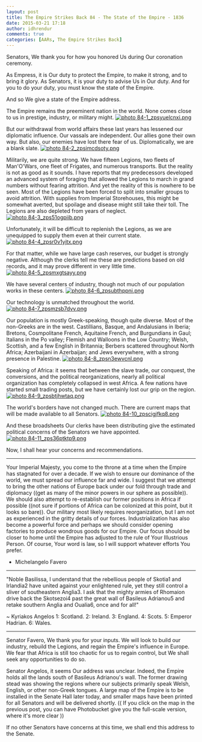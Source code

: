 ```yaml
---
layout: post
title: The Empire Strikes Back 84 - The State of the Empire - 1836
date: 2015-03-21 17:18
author: idhrendur
comments: true
categories: [AARs, The Empire Strikes Back]
---
```

Senators, We thank you for how you honored Us during Our coronation ceremony.

As Empress, it is Our duty to protect the Empire, to make it strong, and to bring it glory. As Senators, it is your duty to advise Us in Our duty. And for you to do your duty, you must know the state of the Empire.

And so We give a state of the Empire address.

The Empire remains the preeminent nation in the world. None comes close to us in prestige, industry, or military might.
<a href="http://s1327.photobucket.com/user/idhrendur/media/The%20Empire%20Strikes%20Back/84-1_zpsyuelcnxi.png.html" target="_blank"><img class=" aligncenter" src="http://i1327.photobucket.com/albums/u670/idhrendur/The%20Empire%20Strikes%20Back/84-1_zpsyuelcnxi.png" alt=" photo 84-1_zpsyuelcnxi.png" border="0" /></a>

But our withdrawal from world affairs these last years has lessened our diplomatic influence. Our vassals are independent. Our allies gone their own way. But also, our enemies have lost there fear of us. Diplomatically, we are a blank slate.
<a href="http://s1327.photobucket.com/user/idhrendur/media/The%20Empire%20Strikes%20Back/84-2_zpsimcdsoty.png.html" target="_blank"><img class=" aligncenter" src="http://i1327.photobucket.com/albums/u670/idhrendur/The%20Empire%20Strikes%20Back/84-2_zpsimcdsoty.png" alt=" photo 84-2_zpsimcdsoty.png" border="0" /></a>

Militarily, we are quite strong. We have fifteen Legions, two fleets of Man'O'Wars, one fleet of Frigates, and numerous transports. But the reality is not as good as it sounds. I have reports that my predecessors developed an advanced system of foraging that allowed the Legions to march in grand numbers without fearing attrition. And yet the reality of this is nowhere to be seen. Most of the Legions have been forced to split into smaller groups to avoid attrition. With supplies from Imperial Storehouses, this might be somewhat averted, but spoilage and disease might still take their toll. The Legions are also depleted from years of neglect.
<a href="http://s1327.photobucket.com/user/idhrendur/media/The%20Empire%20Strikes%20Back/84-3_zps51ogpiib.png.html" target="_blank"><img class=" aligncenter" src="http://i1327.photobucket.com/albums/u670/idhrendur/The%20Empire%20Strikes%20Back/84-3_zps51ogpiib.png" alt=" photo 84-3_zps51ogpiib.png" border="0" /></a>

Unfortunately, it will be difficult to replenish the Legions, as we are unequipped to supply them even at their current state.
<a href="http://s1327.photobucket.com/user/idhrendur/media/The%20Empire%20Strikes%20Back/84-4_zpsr0v1yjtx.png.html" target="_blank"><img class=" aligncenter" src="http://i1327.photobucket.com/albums/u670/idhrendur/The%20Empire%20Strikes%20Back/84-4_zpsr0v1yjtx.png" alt=" photo 84-4_zpsr0v1yjtx.png" border="0" /></a>

For that matter, while we have large cash reserves, our budget is strongly negative. Although the clerks tell me these are predictions based on old records, and it may prove different in very little time.
<a href="http://s1327.photobucket.com/user/idhrendur/media/The%20Empire%20Strikes%20Back/84-5_zpsmxgtsayy.png.html" target="_blank"><img class=" aligncenter" src="http://i1327.photobucket.com/albums/u670/idhrendur/The%20Empire%20Strikes%20Back/84-5_zpsmxgtsayy.png" alt=" photo 84-5_zpsmxgtsayy.png" border="0" /></a>

We have several centers of industry, though not much of our population works in these centers.
<a href="http://s1327.photobucket.com/user/idhrendur/media/The%20Empire%20Strikes%20Back/84-6_zpsubthppni.png.html" target="_blank"><img class=" aligncenter" src="http://i1327.photobucket.com/albums/u670/idhrendur/The%20Empire%20Strikes%20Back/84-6_zpsubthppni.png" alt=" photo 84-6_zpsubthppni.png" border="0" /></a>

Our technology is unmatched throughout the world.
<a href="http://s1327.photobucket.com/user/idhrendur/media/The%20Empire%20Strikes%20Back/84-7_zpsmzsb7dvv.png.html" target="_blank"><img class=" aligncenter" src="http://i1327.photobucket.com/albums/u670/idhrendur/The%20Empire%20Strikes%20Back/84-7_zpsmzsb7dvv.png" alt=" photo 84-7_zpsmzsb7dvv.png" border="0" /></a>

Our population is mostly Greek-speaking, though quite diverse. Most of the non-Greeks are in the west. Castillians, Basque, and Andalusians in Iberia; Bretons, Cosmpolitane French, Aquitaine French, and Burgundians in Gaul; Italians in the Po valley; Flemish and Walloons in the Low Country; Welsh, Scottish, and a few English in Britannia; Berbers scattered throughout North Africa; Azerbaijani in Azerbaijan; and Jews everywhere, with a strong presence in Palestine.
<a href="http://s1327.photobucket.com/user/idhrendur/media/The%20Empire%20Strikes%20Back/84-8_zpsn3ewvcnl.png.html" target="_blank"><img class=" aligncenter" src="http://i1327.photobucket.com/albums/u670/idhrendur/The%20Empire%20Strikes%20Back/84-8_zpsn3ewvcnl.png" alt=" photo 84-8_zpsn3ewvcnl.png" border="0" /></a>

Speaking of Africa: it seems that between the slave trade, our conquest, the conversions, and the political reorganizations, nearly all political organization has completely collapsed in west Africa. A few nations have started small trading posts, but we have certainly lost our grip on the region.
<a href="http://s1327.photobucket.com/user/idhrendur/media/The%20Empire%20Strikes%20Back/84-9_zpsbtjhwtaq.png.html" target="_blank"><img class=" aligncenter" src="http://i1327.photobucket.com/albums/u670/idhrendur/The%20Empire%20Strikes%20Back/84-9_zpsbtjhwtaq.png" alt=" photo 84-9_zpsbtjhwtaq.png" border="0" /></a>

The world's borders have not changed much. There are current maps that will be made available to all Senators.
<a href="http://s1327.photobucket.com/user/idhrendur/media/The%20Empire%20Strikes%20Back/84-10_zpscigjfkq8.png.html" target="_blank"><img class=" aligncenter" src="http://i1327.photobucket.com/albums/u670/idhrendur/The%20Empire%20Strikes%20Back/84-10_zpscigjfkq8.png" alt=" photo 84-10_zpscigjfkq8.png" border="0" /></a>

And these broadsheets Our clerks have been distributing give the estimated political concerns of the Senators we have appointed.
<a href="http://s1327.photobucket.com/user/idhrendur/media/The%20Empire%20Strikes%20Back/84-11_zps36ptktp9.png.html" target="_blank"><img class=" aligncenter" src="http://i1327.photobucket.com/albums/u670/idhrendur/The%20Empire%20Strikes%20Back/84-11_zps36ptktp9.png" alt=" photo 84-11_zps36ptktp9.png" border="0" /></a>

Now, I shall hear your concerns and recommendations.

<hr />

Your Imperial Majesty, you come to the throne at a time when the Empire has stagnated for over a decade. If we wish to ensure our dominance of the world, we must spread our influence far and wide. I suggest that we attempt to bring the other nations of Europe back under our fold through trade and diplomacy ((get as many of the minor powers in our sphere as possible)). We should also attempt to re-establish our former positions in Africa if possible ((not sure if portions of Africa can be colonized at this point, but it looks so bare)). Our military most likely requires reorganization, but I am not as experienced in the gritty details of our forces. Industrialization has also become a powerful force and perhaps we should consider opening factories to produce wondrous goods for our Empire. Our focus should be closer to home until the Empire has adjusted to the rule of Your Illustrious Person. Of course, Your word is law, so I will support whatever efforts You prefer.

- Michelangelo Favero

<hr />

"Noble Basilissa, I understand that the rebellious people of Skotia1 and Irlandia2 have united against your enlightened rule, yet they still control a sliver of southeastern Anglia3. I ask that the mighty armies of Rhomaion drive back the Skotsezoi4 past the great wall of Basileus Adrianou5 and retake southern Anglia and Oualia6, once and for all!"

~ Kyriakos Angelos
1: Scotland. 2: Ireland. 3: England. 4: Scots. 5: Emperor Hadrian. 6: Wales.

<hr />

Senator Favero, We thank you for your inputs. We will look to build our industry, rebuild the Legions, and regain the Empire's influence in Europe. We fear that Africa is still too chaotic for us to regain control, but We shall seek any opportunities to do so.

Senator Angelos, it seems Our address was unclear. Indeed, the Empire holds all the lands south of Basileus Adrianou's wall. The former drawing stead was showing the regions where our subjects primarily speak Welsh, English, or other non-Greek tongues. A large map of the Empire is to be installed in the Senate Hall later today, and smaller maps have been printed for all Senators and will be delivered shortly. (( If you click on the map in the previous post, you can have Photobucket give you the full-scale version, where it's more clear ))

If no other Senators have concerns at this time, we shall end this address to the Senate.
